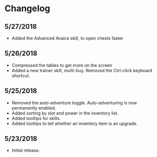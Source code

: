# Changelog

## 5/27/2018

* Added the Advanced Avaice skill, to open chests faster

## 5/26/2018

* Compressed the tables to get more on the screen
* Added a new trainer skill, multi-buy. Removed the Ctrl-click keyboard shortcut.

## 5/25/2018

* Removed the auto-adventure toggle. Auto-adventuring is now permanently enabled.
* Added sorting by slot and power in the inventory list.
* Added tooltips for skills.
* Added tooltips to tell whether an inventory item is an upgrade.

## 5/23/2018

* Initial release.